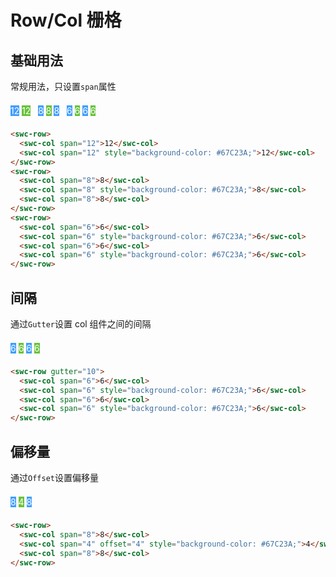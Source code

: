 # Row/Col 栅格

## 基础用法

常规用法，只设置`span`属性

<swc-row class="grid-row">
    <swc-col span="12" class="grid-item">12</swc-col>
    <swc-col span="12" class="grid-item" style="background-color: #67C23A;">12</swc-col>
</swc-row>
&nbsp;
<swc-row class="grid-row">
    <swc-col span="8" class="grid-item">8</swc-col>
    <swc-col span="8" class="grid-item" style="background-color: #67C23A;">8</swc-col>
    <swc-col span="8" class="grid-item">8</swc-col>
</swc-row>
&nbsp;
<swc-row class="grid-row">
    <swc-col span="6" class="grid-item">6</swc-col>
    <swc-col span="6" class="grid-item" style="background-color: #67C23A;">6</swc-col>
    <swc-col span="6" class="grid-item">6</swc-col>
    <swc-col span="6" class="grid-item" style="background-color: #67C23A;">6</swc-col>
</swc-row>

```html
<swc-row>
  <swc-col span="12">12</swc-col>
  <swc-col span="12" style="background-color: #67C23A;">12</swc-col>
</swc-row>
<swc-row>
  <swc-col span="8">8</swc-col>
  <swc-col span="8" style="background-color: #67C23A;">8</swc-col>
  <swc-col span="8">8</swc-col>
</swc-row>
<swc-row>
  <swc-col span="6">6</swc-col>
  <swc-col span="6" style="background-color: #67C23A;">6</swc-col>
  <swc-col span="6">6</swc-col>
  <swc-col span="6" style="background-color: #67C23A;">6</swc-col>
</swc-row>
```

## 间隔

通过`Gutter`设置 col 组件之间的间隔

<swc-row gutter="10" class="grid-row">
    <swc-col span="6" class="grid-item">6</swc-col>
    <swc-col span="6" class="grid-item">6</swc-col>
    <swc-col span="6" class="grid-item">6</swc-col>
    <swc-col span="6" class="grid-item">6</swc-col>
</swc-row>

```html
<swc-row gutter="10">
  <swc-col span="6">6</swc-col>
  <swc-col span="6" style="background-color: #67C23A;">6</swc-col>
  <swc-col span="6">6</swc-col>
  <swc-col span="6" style="background-color: #67C23A;">6</swc-col>
</swc-row>
```

## 偏移量

通过`Offset`设置偏移量

<swc-row class="grid-row">
    <swc-col span="8" class="grid-item">8</swc-col>
    <swc-col span="4" class="grid-item" offset="4">4</swc-col>
    <swc-col span="8" class="grid-item">8</swc-col>
</swc-row>

```html
<swc-row>
  <swc-col span="8">8</swc-col>
  <swc-col span="4" offset="4" style="background-color: #67C23A;">4</swc-col>
  <swc-col span="8">8</swc-col>
</swc-row>
```

<style scoped>
.grid-item {
    height: 32px;
    line-height: 32px;
    background-color: #409EFF;
    color: white;
    text-align: center;
}
.grid-item:nth-child(2n){
    background-color: #67C23A;
}
</style>

